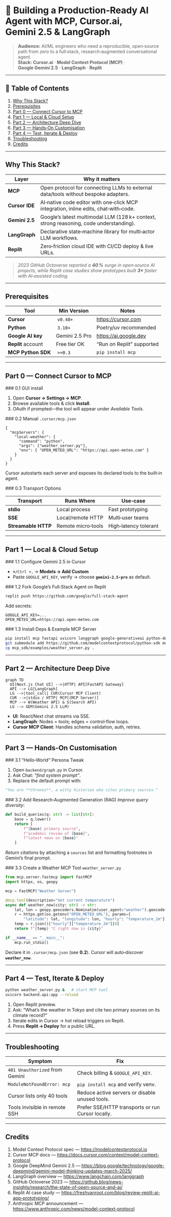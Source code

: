 
# 🚀 Building a Production‑Ready AI Agent with MCP, Cursor.ai, Gemini 2.5 & LangGraph

> **Audience:** AI/ML engineers who need a reproducible, open‑source path from _zero_ to a full‑stack, research‑augmented conversational agent.  
> **Stack:** **Cursor.ai** · **Model Context Protocol (MCP)** · **Google Gemini 2.5** · **LangGraph** · **Replit**  

---

## 📑 Table of Contents
1. [Why This Stack?](#why-this-stack)
2. [Prerequisites](#prerequisites)
3. [Part 0 — Connect Cursor to MCP](#part-0--connect-cursor-to-mcp)
4. [Part 1 — Local & Cloud Setup](#part-1--local--cloud-setup)
5. [Part 2 — Architecture Deep Dive](#part-2--architecture-deep-dive)
6. [Part 3 — Hands‑On Customisation](#part-3--hands-on-customisation)
7. [Part 4 — Test, Iterate & Deploy](#part-4--test-iterate--deploy)
8. [Troubleshooting](#troubleshooting)
9. [Credits](#credits)

---

## Why This Stack?
| Layer | Why it matters |
|-------|----------------|
| **MCP** | Open protocol for connecting LLMs to external data/tools without bespoke adapters. |
| **Cursor IDE** | AI‑native code editor with one‑click MCP integration, inline edits, chat‑with‑code. |
| **Gemini 2.5** | Google’s latest multimodal LLM (128 k+ context, strong reasoning, code understanding). |
| **LangGraph** | Declarative state‑machine library for multi‑actor LLM workflows. |
| **Replit** | Zero‑friction cloud IDE with CI/CD deploy & live URLs. |

> *2023 GitHub Octoverse reported a **40 %** surge in open‑source AI projects, while Replit case studies show prototypes built **3×** faster with AI‑assisted coding.*

---

## Prerequisites
| Tool | Min Version | Notes |
|------|-------------|-------|
| **Cursor** | `v0.48+` | <https://cursor.com> |
| **Python** | `3.10+` | Poetry/uv recommended |
| **Google AI key** | Gemini 2.5 Pro | <https://ai.google.dev> |
| **Replit** account | Free tier OK | “Run on Replit” supported |
| **MCP Python SDK** | `>=0.3` | `pip install mcp` |

---

## Part 0 — Connect Cursor to MCP
### 0.1 GUI install
1. Open **Cursor → Settings → MCP**.  
2. Browse available tools & click **Install**.  
3. OAuth if prompted—the tool will appear under *Available Tools*.

### 0.2 Manual `.cursor/mcp.json`
```jsonc
{
  "mcpServers": {
    "local-weather": {
      "command": "python",
      "args": ["weather_server.py"],
      "env": { "OPEN_METEO_URL": "https://api.open-meteo.com" }
    }
  }
}
```
Cursor autostarts each server and exposes its declared tools to the built‑in agent.

### 0.3 Transport Options

| Transport | Runs Where | Use‑case |
|-----------|-----------|----------|
| **stdio** | Local process | Fast prototyping |
| **SSE** | Local/remote HTTP | Multi‑user teams |
| **Streamable HTTP** | Remote micro‑tools | High‑latency tolerant |

---

## Part 1 — Local & Cloud Setup
### 1.1 Configure Gemini 2.5 in Cursor
* `⌘/Ctrl +,` → **Models → Add Custom**  
* Paste `GOOGLE_API_KEY`, verify → choose **`gemini‑2.5‑pro`** as default.

### 1.2 Fork Google’s Full‑Stack Agent on Replit
```bash
replit push https://github.com/google/full-stack-agent
```
Add secrets:
```env
GOOGLE_API_KEY=...
OPEN_METEO_URL=https://api.open-meteo.com
```

### 1.3 Install Deps & Example MCP Server
```bash
pip install mcp fastapi uvicorn langgraph google-generativeai python-dotenv
git submodule add https://github.com/modelcontextprotocol/python-sdk mcp_sdk
cp mcp_sdk/examples/weather_server.py .
```

---

## Part 2 — Architecture Deep Dive
```mermaid
graph TD
  UI[Next.js Chat UI] -->|HTTP| API[FastAPI Gateway]
  API --> LG[LangGraph]
  LG -->|tool_call| CUR(Cursor MCP Client)
  CUR -->|stdio / HTTP| MCP[(MCP Server)]
  MCP --> W(Weather API) & S(Search API)
  LG --> GEM(Gemini 2.5 LLM)
```

* **UI**: React/Next chat streams via SSE.  
* **LangGraph**: Nodes = tools; edges = control‑flow loops.  
* **Cursor MCP Client**: Handles schema validation, auth, retries.  

---

## Part 3 — Hands‑On Customisation
### 3.1 “Hello‑World” Persona Tweak
1. Open `backend/graph.py` in Cursor.  
2. Ask Chat: *“find system prompt”*.  
3. Replace the default prompt with:  

```python
"You are **Chronos**, a witty historian who cites primary sources."
```

### 3.2 Add Research‑Augmented Generation (RAG)
*Improve query diversity*:
```python
def build_queries(q: str) -> list[str]:
    base = q.lower()
    return [
        f"{base} primary source",
        f"academic review of {base}",
        f"latest news on {base}"
    ]
```
*Return citations* by attaching a `sources` list and formatting footnotes in Gemini’s final prompt.

### 3.3 Create a Weather MCP Tool
`weather_server.py`
```python
from mcp.server.fastmcp import FastMCP
import httpx, os, geopy

mcp = FastMCP("Weather Server")

@mcp.tool(description="Get current temperature")
async def weather_now(city: str) -> str:
    lat, lon = geopy.geocoders.Nominatim(user_agent="weather").geocode(city)[1]
    r = httpx.get(os.getenv("OPEN_METEO_URL"), params={
        "latitude": lat, "longitude": lon, "hourly": "temperature_2m"})
    temp = r.json()["hourly"]["temperature_2m"][0]
    return f"{temp} °C right now in {city}"

if __name__ == "__main__":
    mcp.run_stdio()
```
Declare it in `.cursor/mcp.json` (see **0.2**). Cursor will auto‑discover **`weather_now`**.

---

## Part 4 — Test, Iterate & Deploy
```bash
python weather_server.py &   # start MCP tool
uvicorn backend.api:app --reload
```
1. Open Replit preview.  
2. Ask: “What’s the weather in Tokyo and cite two primary sources on its climate record?”  
3. Iterate edits in Cursor → hot reload triggers on Replit.  
4. Press **Replit → Deploy** for a public URL.

---

## Troubleshooting
| Symptom | Fix |
|---------|-----|
| `401 Unauthorized` from Gemini | Check billing & `GOOGLE_API_KEY`. |
| `ModuleNotFoundError: mcp` | `pip install mcp` and verify venv. |
| Cursor lists only 40 tools | Reduce active servers or disable unused tools. |
| Tools invisible in remote SSH | Prefer SSE/HTTP transports or run Cursor locally. |

---

## Credits
1. Model Context Protocol spec — <https://modelcontextprotocol.io>  
2. Cursor MCP docs — <https://docs.cursor.com/context/model-context-protocol>  
3. Google DeepMind Gemini 2.5 — <https://blog.google/technology/google-deepmind/gemini-model-thinking-updates-march-2025/>  
4. LangGraph overview — <https://www.langchain.com/langgraph>  
5. GitHub Octoverse 2023 — <https://github.blog/news-insights/research/the-state-of-open-source-and-ai/>  
6. Replit AI case study — <https://freshvanroot.com/blog/review-replit-ai-app-prototyping/>  
7. Anthropic MCP announcement — <https://www.anthropic.com/news/model-context-protocol>  
